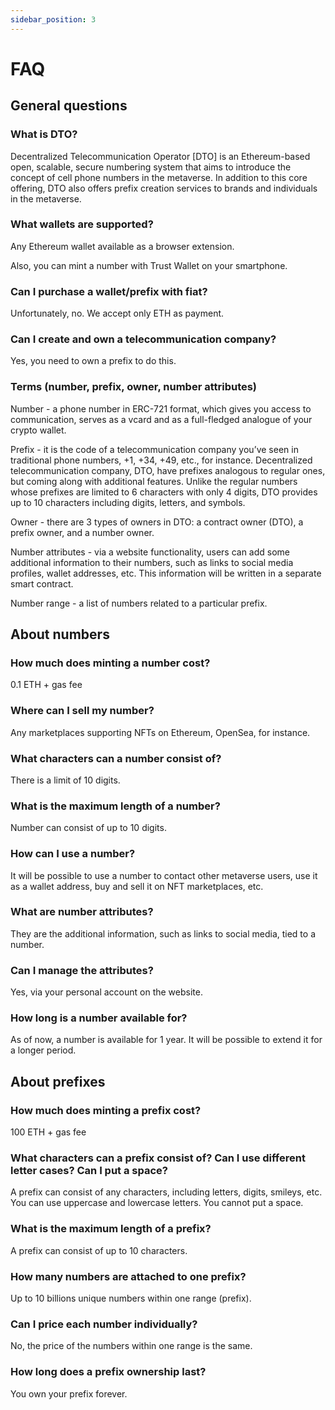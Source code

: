```yaml
---
sidebar_position: 3
---
```


# FAQ

## General questions

### What is DTO? 

Decentralized Telecommunication Operator [DTO] is an Ethereum-based open, scalable, secure numbering system that aims to introduce the concept of cell phone numbers in the metaverse. In addition to this core offering, DTO also offers prefix creation services to brands and individuals in the metaverse.

### What wallets are supported? 

Any Ethereum wallet available as a browser extension.

Also, you can mint a number with Trust Wallet on your smartphone.

### Can I purchase a wallet/prefix with fiat? 

Unfortunately, no. We accept only ETH as payment.

### Can I create and own a telecommunication company? 

Yes, you need to own a prefix to do this.

### Terms (number, prefix, owner, number attributes) 

Number - a phone number in ERC-721 format, which gives you access to communication, serves as a vcard and as a full-fledged analogue of your crypto wallet.

Prefix - it is the code of a telecommunication company you’ve seen in traditional phone numbers, +1, +34, +49, etc., for instance. Decentralized telecommunication company, DTO, have prefixes analogous to regular ones, but coming along with additional features. Unlike the regular numbers whose prefixes are limited to 6 characters with only 4 digits, DTO provides up to 10 characters including digits, letters, and symbols.

Owner - there are 3 types of owners in DTO: a contract owner (DTO), a prefix owner, and a number owner.

Number attributes - via a website functionality, users can add some additional information to their numbers, such as links to social media profiles, wallet addresses, etc. This information will be written in a separate smart contract.

Number range - a list of numbers related to a particular prefix.

## About numbers

### How much does minting a number cost? 

0.1 ETH + gas fee

### Where can I sell my number? 

Any marketplaces supporting NFTs on Ethereum, OpenSea, for instance.

### What characters can a number consist of? 

There is a limit of 10 digits.

### What is the maximum length of a number? 

Number can consist of up to 10 digits.

### How can I use a number? 

It will be possible to use a number to contact other metaverse users, use it as a wallet address, buy and sell it on NFT marketplaces, etc.

### What are number attributes? 

They are the additional information, such as links to social media, tied to a number.

### Can I manage the attributes? 

Yes, via your personal account on the website.

### How long is a number available for? 

As of now, a number is available for 1 year. It will be possible to extend it for a longer period.

## About prefixes

### How much does minting a prefix cost? 

100 ETH + gas fee

### What characters can a prefix consist of? Can I use different letter cases? Can I put a space? 

A prefix can consist of any characters, including letters, digits, smileys, etc. You can use uppercase and lowercase letters. You cannot put a space.

### What is the maximum length of a prefix? 

A prefix can consist of up to 10 characters.

### How many numbers are attached to one prefix? 

Up to 10 billions unique numbers within one range (prefix).

### Can I price each number individually? 

No, the price of the numbers within one range is the same.

### How long does a prefix ownership last? 

You own your prefix forever.